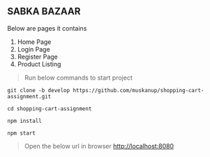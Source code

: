  ## SABKA BAZAAR


Below are pages it contains
 1. Home Page
 2. Login Page
 3. Register Page
 4. Product Listing

> Run below commands to start project

    git clone -b develop https://github.com/muskanup/shopping-cart-assignment.git

    cd shopping-cart-assignment
    
    npm install

    npm start

> Open the below url in browser
> [http://localhost:8080](http://localhost:8080/)
